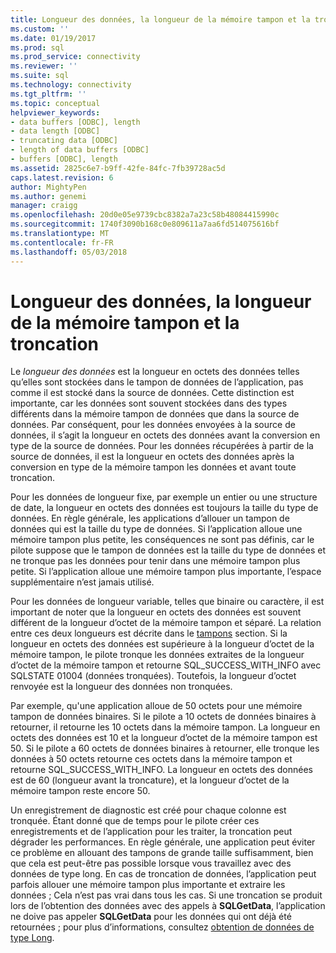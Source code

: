 ```yaml
---
title: Longueur des données, la longueur de la mémoire tampon et la troncation | Documents Microsoft
ms.custom: ''
ms.date: 01/19/2017
ms.prod: sql
ms.prod_service: connectivity
ms.reviewer: ''
ms.suite: sql
ms.technology: connectivity
ms.tgt_pltfrm: ''
ms.topic: conceptual
helpviewer_keywords:
- data buffers [ODBC], length
- data length [ODBC]
- truncating data [ODBC]
- length of data buffers [ODBC]
- buffers [ODBC], length
ms.assetid: 2825c6e7-b9ff-42fe-84fc-7fb39728ac5d
caps.latest.revision: 6
author: MightyPen
ms.author: genemi
manager: craigg
ms.openlocfilehash: 20d0e05e9739cbc8382a7a23c58b48084415990c
ms.sourcegitcommit: 1740f3090b168c0e809611a7aa6fd514075616bf
ms.translationtype: MT
ms.contentlocale: fr-FR
ms.lasthandoff: 05/03/2018
---
```

# <a name="data-length-buffer-length-and-truncation"></a>Longueur des données, la longueur de la mémoire tampon et la troncation
Le *longueur des données* est la longueur en octets des données telles qu’elles sont stockées dans le tampon de données de l’application, pas comme il est stocké dans la source de données. Cette distinction est importante, car les données sont souvent stockées dans des types différents dans la mémoire tampon de données que dans la source de données. Par conséquent, pour les données envoyées à la source de données, il s’agit la longueur en octets des données avant la conversion en type de la source de données. Pour les données récupérées à partir de la source de données, il est la longueur en octets des données après la conversion en type de la mémoire tampon les données et avant toute troncation.  
  
 Pour les données de longueur fixe, par exemple un entier ou une structure de date, la longueur en octets des données est toujours la taille du type de données. En règle générale, les applications d’allouer un tampon de données qui est la taille du type de données. Si l’application alloue une mémoire tampon plus petite, les conséquences ne sont pas définis, car le pilote suppose que le tampon de données est la taille du type de données et ne tronque pas les données pour tenir dans une mémoire tampon plus petite. Si l’application alloue une mémoire tampon plus importante, l’espace supplémentaire n’est jamais utilisé.  
  
 Pour les données de longueur variable, telles que binaire ou caractère, il est important de noter que la longueur en octets des données est souvent différent de la longueur d’octet de la mémoire tampon et séparé. La relation entre ces deux longueurs est décrite dans le [tampons](../../../odbc/reference/develop-app/buffers.md) section. Si la longueur en octets des données est supérieure à la longueur d’octet de la mémoire tampon, le pilote tronque les données extraites de la longueur d’octet de la mémoire tampon et retourne SQL_SUCCESS_WITH_INFO avec SQLSTATE 01004 (données tronquées). Toutefois, la longueur d’octet renvoyée est la longueur des données non tronquées.  
  
 Par exemple, qu'une application alloue de 50 octets pour une mémoire tampon de données binaires. Si le pilote a 10 octets de données binaires à retourner, il retourne les 10 octets dans la mémoire tampon. La longueur en octets des données est 10 et la longueur d’octet de la mémoire tampon est 50. Si le pilote a 60 octets de données binaires à retourner, elle tronque les données à 50 octets retourne ces octets dans la mémoire tampon et retourne SQL_SUCCESS_WITH_INFO. La longueur en octets des données est de 60 (longueur avant la troncature), et la longueur d’octet de la mémoire tampon reste encore 50.  
  
 Un enregistrement de diagnostic est créé pour chaque colonne est tronquée. Étant donné que de temps pour le pilote créer ces enregistrements et de l’application pour les traiter, la troncation peut dégrader les performances. En règle générale, une application peut éviter ce problème en allouant des tampons de grande taille suffisamment, bien que cela est peut-être pas possible lorsque vous travaillez avec des données de type long. En cas de troncation de données, l’application peut parfois allouer une mémoire tampon plus importante et extraire les données ; Cela n’est pas vrai dans tous les cas. Si une troncation se produit lors de l’obtention des données avec des appels à **SQLGetData**, l’application ne doive pas appeler **SQLGetData** pour les données qui ont déjà été retournées ; pour plus d’informations, consultez [obtention de données de type Long](../../../odbc/reference/develop-app/getting-long-data.md).
